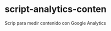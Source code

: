 script-analytics-conten
=======================

Scrip para medir contenido con Google Analytics
<script>
/*
el script original fue realizado por Justin Cutroni y está disponible en la siguiente dirección: http://cutroni.com/blog/2012/02/21/advanced-content-tracking-with-google-analytics-part-1/
En este versión el código se ha modificado para que funcione con analytics.js de Universal Analytics.I
*/
 
jQuery(function($) {
    // indicador de depuración
    var debugMode = false;
 
    // retraso de tiempo predeterminado antes de verifcar la ubicación
    var callBackTime = 100;
 
    // # de pixeles antes del seguimiento del lector
    var readerLocation = 380;
 
    // establecemos algunos indicadores para el segumiento y la ejecución
    var timer = 0;
    var scroller = false;
    var endContent = false;
    var halfContent = false;
    var didComplete = false;
 
    // se establecen algunas variables de tiempo para calcular el tiempo de lectura
    var startTime = new Date();
    var beginning = startTime.getTime();
    var totalTime = 0;
 
    // seguimiento de la carga del artículo
    if (!debugMode) {
        ga('send', {
          hitType: 'event',         
          eventCategory: 'Reading', 
          eventAction: 'ArticleLoaded',
          nonInteraction: 1
        });
        
    }
 
    // se rastrea la ubicación y seguimiento del usuario
    function trackLocation() {
        bottom = $(window).height() + $(window).scrollTop();
        height = $(document).height();
 
        // si el usuario comienza a desplazarce se envía un evento
        if (bottom > readerLocation && !scroller) {
            currentTime = new Date();
            scrollStart = currentTime.getTime();
            timeToScroll = Math.round((scrollStart - beginning) / 1000);
            if (!debugMode) {
                
                ga('send', {
                  hitType: 'event',         
                  eventCategory: 'Reading', 
                  eventAction: 'StartReading',
                  eventValue: timeToScroll
                });
            } else {
                alert('started reading ' + timeToScroll);
            }
            scroller = true;
        }
 
 
        // si el usuario llega al final del artículo se envía un evento
        if (bottom >= ($('.entry-content').scrollTop() + $('.entry-content').innerHeight())/2 && !halfContent) {
            currentTime = new Date();
            contentScrollEnd = currentTime.getTime();
            timeToContentEnd = Math.round((contentScrollEnd - scrollStart) / 1000);
            if (!debugMode) {
                ga('send', {
                  hitType: 'event',         
                  eventCategory: 'Reading', 
                  eventAction: 'HalfContent',
                  eventValue: timeToContentEnd
                });
            } else {
                alert('half content section '+timeToContentEnd);
            }
            halfContent = true;
        }
        
        // si el usuario llega al final del artículo se envía un evento
        if (bottom >= $('.entry-content').scrollTop() + $('.entry-content').innerHeight() && !endContent) {
            currentTime = new Date();
            contentScrollEnd = currentTime.getTime();
            timeToContentEnd = Math.round((contentScrollEnd - scrollStart) / 1000);
            if (!debugMode) {
                if (timeToContentEnd < 40) {
                    ga('set', 'dimension2', 'Scanner');//se configura la dimension definida en google analytics
                } else {
                    ga('set', 'dimension2', 'Reader');//se configura la dimension definida en google analytics
                }
                
                ga('send', {
                  hitType: 'event',         
                  eventCategory: 'Reading', 
                  eventAction: 'ContentBottom',
                  eventValue: timeToContentEnd,
                  metric1:timeToContentEnd //se configura el ID de la métrica creada en google analytics
                });
            } else {
                alert('end content section '+timeToContentEnd);
            }
            endContent = true;
        }
 
        // si el usuario lleg a la parte inferior de la página se envía un evento
        if (bottom >= (height-1460) && !didComplete) {
            currentTime = new Date();
            end = currentTime.getTime();
            totalTime = Math.round((end - scrollStart) / 1000);
            if (!debugMode) {
                 ga('send', {
                  hitType: 'event',         
                  eventCategory: 'Reading', 
                  eventAction: 'PageBottom',
                  eventValue: totalTime
                });
            } else {
                alert('bottom of page '+totalTime);
            }
            didComplete = true;
        }
    }
 
    // se realiza el seguimiento del scroll y se rastrea la ubicación
    $(window).scroll(function() {
        if (timer) {
            clearTimeout(timer);
        }
 
        // se debe usar un bufer para no llamar con tanta fecuencia a trackLocation
        timer = setTimeout(trackLocation, callBackTime);
    });
});
</script>
